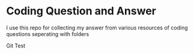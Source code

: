 # Coding Question and Answer
I use this repo for collecting my answer from various resources of coding questions seperating with folders

Git Test